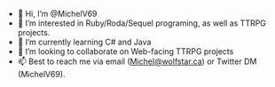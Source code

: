 - 👋 Hi, I’m @MichelV69
- 👀 I’m interested in Ruby/Roda/Sequel programing, as well as TTRPG projects.
- 🌱 I’m currently learning C# and Java
- 💞️ I’m looking to collaborate on Web-facing TTRPG projects
- 📫 Best to reach me via email (Michel@wolfstar.ca) or Twitter DM (MichelV69).

<!---
MichelV69/MichelV69 is a ✨ special ✨ repository because its `README.md` (this file) appears on your GitHub profile.
You can click the Preview link to take a look at your changes.
--->
